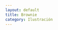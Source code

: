 ```yaml
---
layout: default
title: Brownie
category: Ilustración
---
```


<img src="http://josemdev.com/mirkopf/ilustracion/brownie_escape02.jpg" class="inline-left" title="" alt="" /> <br />
<img src="http://josemdev.com/mirkopf/ilustracion/brownie_escape01.jpg" class="inline-left" title="" alt="" />